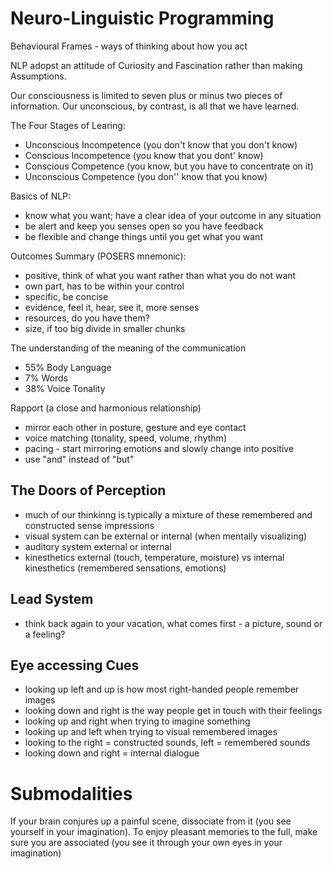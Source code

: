 # Neuro-Linguistic Programming

Behavioural Frames - ways of thinking about how you act

NLP adopst an attitude of Curiosity and Fascination rather than making Assumptions.

Our consciousness is limited to seven plus or minus two pieces of information.
Our unconscious, by contrast, is all that we have learned.

The Four Stages of Learing:
* Unconscious Incompetence (you don't know that you don't know)
* Conscious Incompetence (you know that you dont' know)
* Conscious Competence (you know, but you have to concentrate on it)
* Unconscious Competence (you don'' know that you know)

Basics of NLP:
* know what you want; have a clear idea of your outcome in any situation
* be alert and keep you senses open so you have feedback
* be flexible and change things until you get what you want

Outcomes Summary (POSERS mnemonic):
* positive, think of what you want rather than what you do not want
* own part, has to be within your control
* specific, be concise
* evidence, feel it, hear, see it, more senses
* resources, do you have them?
* size, if too big divide in smaller chunks

The understanding of the meaning of the communication
* 55% Body Language
* 7% Words
* 38% Voice Tonality

Rapport (a close and harmonious relationship)
* mirror each other in posture, gesture and eye contact
* voice matching (tonality, speed, volume, rhythm)
* pacing - start mirroring emotions and slowly change into positive
* use "and" instead of "but"

## The Doors of Perception

* much of our thinkinng is typically a mixture of these remembered and constructed sense impressions
* visual system can be external or internal (when mentally visualizing)
* auditory system external or internal
* kinesthetics external (touch, temperature, moisture) vs internal kinesthetics (remembered sensations, emotions)

## Lead System
* think back again to your vacation, what comes first - a picture, sound or a feeling?

## Eye accessing Cues
* looking up left and up is how most right-handed people remember images
* looking down and right is the way people get in touch with their feelings
* looking up and right when trying to imagine something
* looking up and left when trying to visual remembered images
* looking to the right = constructed sounds, left = remembered sounds
* looking down and right = internal dialogue

# Submodalities

If your brain conjures up a painful scene, dissociate from it (you see yourself in your imagination). 
To enjoy pleasant memories to the full, make sure you are associated (you see it through your own eyes in your imagination)

